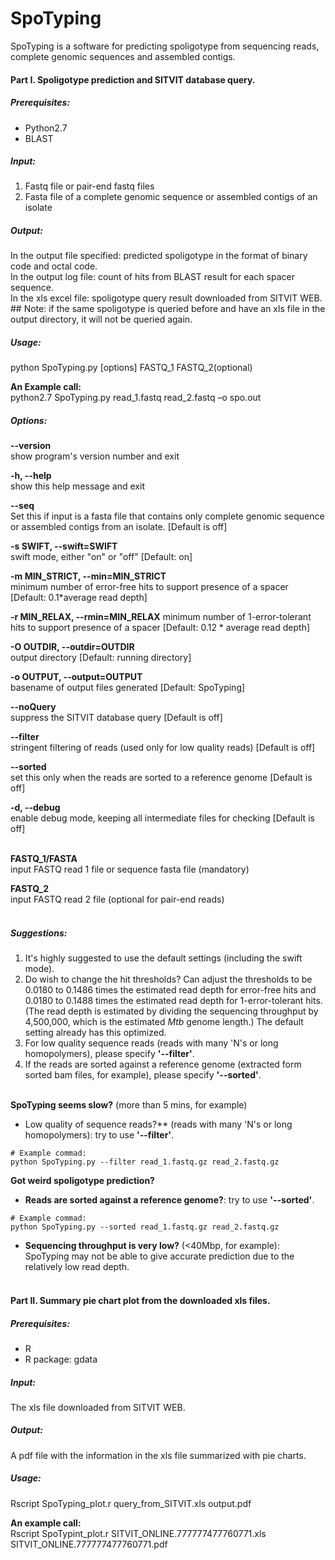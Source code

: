 SpoTyping
=========
SpoTyping is a software for predicting spoligotype from sequencing reads, complete genomic sequences and assembled contigs.


#### Part I. Spoligotype prediction and SITVIT database query.
##### Prerequisites:
* Python2.7
* BLAST

##### Input:
1. Fastq file or pair-end fastq files
2. Fasta file of a complete genomic sequence or assembled contigs of an isolate

##### Output:
In the output file specified:	predicted spoligotype in the format of binary code and octal code.  
In the output log file:		count of hits from BLAST result for each spacer sequence.   
In the xls excel file:		spoligotype query result downloaded from SITVIT WEB.  
			## Note: if the same spoligotype is queried before and have an xls file in the output directory, it will not be queried again.  

##### Usage:
python SpoTyping.py [options] FASTQ_1 FASTQ_2(optional)

**An Example call:**  
python2.7 SpoTyping.py read_1.fastq read_2.fastq –o spo.out

##### Options:
  **--version**  
  show program's version number and exit
  
  **-h, --help**  
  show this help message and exit
  
  **--seq**  
  Set this if input is a fasta file that contains only complete genomic sequence or assembled contigs from an isolate. [Default is off]
  
  **-s SWIFT, --swift=SWIFT**  
  swift mode, either "on" or "off" [Default: on]
  
  **-m MIN_STRICT, --min=MIN_STRICT**  
  minimum number of error-free hits to support presence of a spacer [Default: 0.1*average read depth]
  
  **-r MIN_RELAX, --rmin=MIN_RELAX**
  minimum number of 1-error-tolerant hits to support presence of a spacer [Default: 0.12 * average read depth]

  **-O OUTDIR, --outdir=OUTDIR**  
  output directory [Default: running directory]
  
  **-o OUTPUT, --output=OUTPUT**  
  basename of output files generated [Default: SpoTyping]
  
  **--noQuery**  
  suppress the SITVIT database query [Default is off]
  
  **--filter**  
  stringent filtering of reads (used only for low quality reads) [Default is off]
  
  **--sorted**  
  set this only when the reads are sorted to a reference genome [Default is off]
  
  **-d, --debug**  
  enable debug mode, keeping all intermediate files for checking [Default is off]
<br><br>

  **FASTQ_1/FASTA**  
  input FASTQ read 1 file or sequence fasta file (mandatory)
  
  **FASTQ_2**  
  input FASTQ read 2 file (optional for pair-end reads)
<br><br>

##### Suggestions:
1. It's highly suggested to use the default settings (including the swift mode).
2. Do wish to change the hit thresholds? Can adjust the thresholds to be 0.0180 to 0.1486 times the estimated read depth for error-free hits and 0.0180 to 0.1488 times the estimated read depth for 1-error-tolerant hits. (The read depth is estimated by dividing the sequencing throughput by 4,500,000, which is the estimated _Mtb_ genome length.) The default setting already has this optimized.
3. For low quality sequence reads (reads with many 'N's or long homopolymers), please specify **'--filter'**.
4. If the reads are sorted against a reference genome (extracted form sorted bam files, for example), please specify **'--sorted'**.
<br><br>

**SpoTyping seems slow?** (more than 5 mins, for example)
* Low quality of sequence reads?** (reads with many 'N's or long homopolymers): try to use **'--filter'**.
```shell
# Example commad:
python SpoTyping.py --filter read_1.fastq.gz read_2.fastq.gz
```

**Got weird spoligotype prediction?**
* **Reads are sorted against a reference genome?**: try to use **'--sorted'**.
```shell
# Example commad:
python SpoTyping.py --sorted read_1.fastq.gz read_2.fastq.gz
```
* **Sequencing throughput is very low?** (<40Mbp, for example): SpoTyping may not be able to give accurate prediction due to the relatively low read depth.
<br><br>


#### Part II. Summary pie chart plot from the downloaded xls files.
##### Prerequisites:
* R
* R package: gdata

##### Input:
The xls file downloaded from SITVIT WEB.

##### Output:
A pdf file with the information in the xls file summarized with pie charts.

##### Usage:
Rscript SpoTyping_plot.r query_from_SITVIT.xls output.pdf

**An example call:**  
Rscript SpoTypint_plot.r SITVIT_ONLINE.777777477760771.xls SITVIT_ONLINE.777777477760771.pdf
